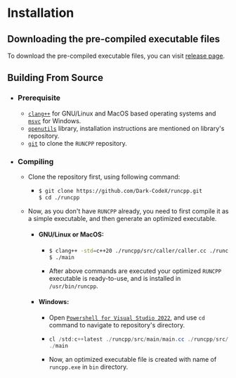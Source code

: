 # Installation

## Downloading the pre-compiled executable files

To download the pre-compiled executable files, you can visit [release page](https://github.com/Dark-CodeX/runcpp/releases).

## Building From Source

- ### Prerequisite
    - [`clang++`](https://releases.llvm.org/download.html) for GNU/Linux and MacOS based operating systems and [`msvc`](https://learn.microsoft.com/en-us/cpp/build/vscpp-step-0-installation) for Windows.
    - [`openutils`](https://github.com/Dark-CodeX/openutils.git) library, installation instructions are mentioned on library's repository.
    - [`git`](https://git-scm.com/downloads) to clone the `RUNCPP` repository.
- ### Compiling
    - Clone the repository first, using following command:
      - ```bash
        $ git clone https://github.com/Dark-CodeX/runcpp.git
        $ cd ./runcpp
        ```
    - Now, as you don't have `RUNCPP` already, you need to first compile it as a simple executable, and then generate an optimized executable.
        - #### GNU/Linux or MacOS:
            - ```bash
              $ clang++ -std=c++20 ./runcpp/src/caller/caller.cc ./runcpp/src/io/io.cc ./runcpp/src/os/os.c ./runcpp/src/parser/*.cc ./runcpp/src/main/main.cc -o main
              $ ./main
              ```
            - After above commands are executed your optimized `RUNCPP` executable is ready-to-use, and is installed in `/usr/bin/runcpp`.
        - #### Windows:
            - Open [`Powershell for Visual Studio 2022`](https://learn.microsoft.com/en-us/visualstudio/ide/reference/command-prompt-powershell?view=vs-2022), and use `cd` command to navigate to repository's directory.
            - ```powershell
              cl /std:c++latest ./runcpp/src/main/main.cc ./runcpp/src/caller/caller.cc ./runcpp/src/io/io.cc ./runcpp/src/os/os.c ./runcpp/src/parser/*.cc
              ./main
              ```
            - Now, an optimized executable file is created with name of `runcpp.exe` in `bin` directory.
